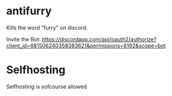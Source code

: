 # antifurry
Kills the word "furry" on discord.

Invite the Bot: https://discordapp.com/api/oauth2/authorize?client_id=681506240358383621&permissions=8192&scope=bot

# Selfhosting
Selfhosting is sofcourse allowed
